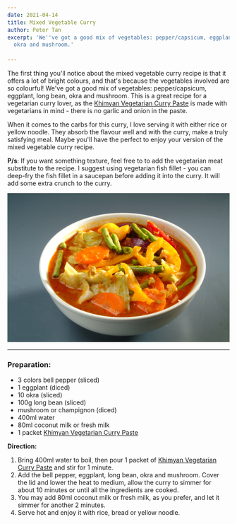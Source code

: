 ```yaml
---
date: 2021-04-14
title: Mixed Vegetable Curry
author: Peter Tan
excerpt: 'We''ve got a good mix of vegetables: pepper/capsicum, eggplant, long bean,
  okra and mushroom.'

---
```

The first thing you'll notice about the mixed vegetable curry recipe is that it offers a lot of bright colours, and that's because the vegetables involved are so colourful! We've got a good mix of vegetables: pepper/capsicum, eggplant, long bean, okra and mushroom. This is a great recipe for a vegetarian curry lover, as the [Khimyan Vegetarian Curry Paste](https://khimyancurry.com/projects/buy-vegetarian-curry-paste/) is made with vegetarians in mind - there is no garlic and onion in the paste.

When it comes to the carbs for this curry, I love serving it with either rice or yellow noodle. They absorb the flavour well and with the curry, make a truly satisfying meal. Maybe you'll have the perfect to enjoy your version of the mixed vegetable curry recipe.

**P/s**: If you want something texture, feel free to to add the vegetarian meat substitute to the recipe. I suggest using vegetarian fish fillet - you can deep-fry the fish fillet in a saucepan before adding it into the curry. It will add some extra crunch to the curry.

![](/uploads/mixed-vegatable-curry-2i.jpg)

***

### **Preparation:**

* 3 colors bell pepper (sliced)
* 1 eggplant (diced)
* 10 okra (sliced)
* 100g long bean (sliced)
* mushroom or champignon (diced)
* 400ml water
* 80ml coconut milk or fresh milk
* 1 packet [Khimyan Vegetarian Curry Paste](https://khimyancurry.com/projects/buy-vegetarian-curry-paste/)

**Direction:**

1. Bring 400ml water to boil, then pour 1 packet of [Khimyan Vegetarian Curry Paste](https://khimyancurry.com/projects/buy-vegetarian-curry-paste/) and stir for 1 minute.
2. Add the bell pepper, eggplant, long bean, okra and mushroom. Cover the lid and lower the heat to medium, allow the curry to simmer for about 10 minutes or until all the ingredients are cooked.
3. You may add 80ml coconut milk or fresh milk, as you prefer, and let it simmer for another 2 minutes.
4. Serve hot and enjoy it with rice, bread or yellow noodle.